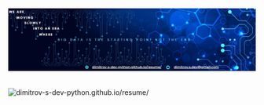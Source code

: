 # <p align="center"> ![Dimitrov-S-Dev-Resume](https://github.com/Dimitrov-S-Dev-Python/resume/blob/master/images/linkedIn/LinkedIn.jpg) <p>
![dimitrov-s-dev-python.github.io/resume/](https://dimitrov-s-dev-python.github.io/resume/)

